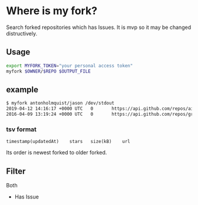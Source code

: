 # Where is my fork?

Search forked repositories which has Issues.
It is mvp so it may be changed distructively.

## Usage

```sh
export MYFORK_TOKEN="your personal access token"
myfork $OWNER/$REPO $OUTPUT_FILE
```

## example

```sh
$ myfork antonholmquist/jason /dev/stdout         
2019-04-12 14:16:17 +0000 UTC   0       https://api.github.com/repos/aimof/jason
2016-04-09 13:19:24 +0000 UTC   0       https://api.github.com/repos/grubern/jason
```

### tsv format

```tsv
timestamp(updatedAt)	stars	size(kB)	url
```

Its order is newest forked to older forked.

## Filter

Both

* Has Issue
